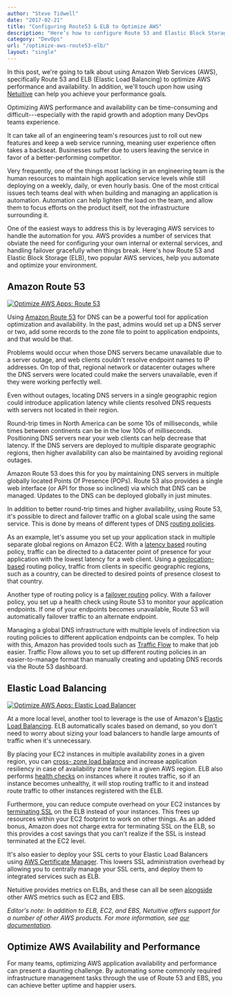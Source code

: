 ```yaml
---
author: "Steve Tidwell"
date: "2017-02-21"
title: "Configuring Route53 & ELB to Optimize AWS"
description: "Here’s how to configure Route 53 and Elastic Block Storage (ELB), two popular AWS products, to help you automate and optimize AWS."
category: "DevOps"
url: "/optimize-aws-route53-elb/"
layout: "single"
---
```



In this post, we're going to talk about using Amazon Web Services (AWS), specifically Route 53 and ELB (Elastic Load Balancing) to optimize AWS performance and availability. In addition, we'll touch upon how using [Netuitive](https://www.metricly.com/) can help you achieve your performance goals.

Optimizing AWS performance and availability can be time-consuming and difficult---especially with the rapid growth and adoption many DevOps teams experience.

It can take all of an engineering team's resources just to roll out new features and keep a web service running, meaning user experience often takes a backseat. Businesses suffer due to users leaving the service in favor of a better-performing competitor.

Very frequently, one of the things most lacking in an engineering team is the human resources to maintain high application service levels while still deploying on a weekly, daily, or even hourly basis. One of the most critical issues tech teams deal with when building and managing an application is automation. Automation can help lighten the load on the team, and allow them to focus efforts on the product itself, not the infrastructure surrounding it.

One of the easiest ways to address this is by leveraging AWS services to handle the automation for you. AWS provides a number of services that obviate the need for configuring your own internal or external services, and handling failover gracefully when things break. Here's how Route 53 and Elastic Block Storage (ELB), two popular AWS services, help you automate and optimize your environment.

Amazon Route 53
---------------

[![Optimize AWS Apps: Route 53](https://www.metricly.com/wp-content/uploads/2017/07/Route53.png)](https://www.metricly.com/wp-content/uploads/2017/07/Route53.png)

Using [Amazon Route 53](https://aws.amazon.com/route53/) for DNS can be a powerful tool for application optimization and availability. In the past, admins would set up a DNS server or two, add some records to the zone file to point to application endpoints, and that would be that.

Problems would occur when those DNS servers became unavailable due to a server outage, and web clients couldn't resolve endpoint names to IP addresses. On top of that, regional network or datacenter outages where the DNS servers were located could make the servers unavailable, even if they were working perfectly well.

Even without outages, locating DNS servers in a single geographic region could introduce application latency while clients resolved DNS requests with servers not located in their region.

Round-trip times in North America can be some 10s of milliseconds, while times between continents can be in the low 100s of milliseconds. Positioning DNS servers near your web clients can help decrease that latency. If the DNS servers are deployed to multiple disparate geographic regions, then higher availability can also be maintained by avoiding regional outages.

Amazon Route 53 does this for you by maintaining DNS servers in multiple globally located Points Of Presence (POPs). Route 53 also provides a single web interface (or API for those so inclined) via which that DNS can be managed. Updates to the DNS can be deployed globally in just minutes.

In addition to better round-trip times and higher availability, using Route 53, it's possible to direct and failover traffic on a global scale using the same service. This is done by means of different types of DNS [routing policies](http://docs.aws.amazon.com/Route53/latest/DeveloperGuide/routing-policy.html).

As an example, let's assume you set up your application stack in multiple separate global regions on Amazon EC2. With a [latency based](http://docs.aws.amazon.com/Route53/latest/DeveloperGuide/routing-policy.html#routing-policy-latency) routing policy, traffic can be directed to a datacenter point of presence for your application with the lowest latency for a web client. Using a [geolocation-based](http://docs.aws.amazon.com/Route53/latest/DeveloperGuide/routing-policy.html#routing-policy-geo) routing policy, traffic from clients in specific geographic regions, such as a country, can be directed to desired points of presence closest to that country.

Another type of routing policy is a [failover routing](http://docs.aws.amazon.com/Route53/latest/DeveloperGuide/dns-failover-configuring-options.html#dns-failover-failover-rrsets) policy. With a failover policy, you set up a health check using Route 53 to monitor your application endpoints. If one of your endpoints becomes unavailable, Route 53 will automatically failover traffic to an alternate endpoint.

Managing a global DNS infrastructure with multiple levels of indirection via routing policies to different application endpoints can be complex. To help with this, Amazon has provided tools such as [Traffic Flow](https://aws.amazon.com/blogs/aws/new-route-53-traffic-flow/) to make that job easier. Traffic Flow allows you to set up different routing policies in an easier-to-manage format than manually creating and updating DNS records via the Route 53 dashboard.

Elastic Load Balancing
----------------------

[![Optimize AWS Apps: Elastic Load Balancer](https://www.metricly.com/wp-content/uploads/2017/07/ElasticLoadBalancer.png)](https://www.metricly.com/wp-content/uploads/2017/07/ElasticLoadBalancer.png)

At a more local level, another tool to leverage is the use of Amazon's [Elastic Load Balancing](https://aws.amazon.com/elasticloadbalancing/). ELB automatically scales based on demand, so you don't need to worry about sizing your load balancers to handle large amounts of traffic when it's unnecessary.

By placing your EC2 instances in multiple availability zones in a given region, you can [cross- zone load balance](http://docs.aws.amazon.com/elasticloadbalancing/latest/classic/enable-disable-crosszone-lb.html) and increase application resiliency in case of availability zone failure in a given AWS region. ELB also performs [health checks](http://docs.aws.amazon.com/elasticloadbalancing/latest/classic/elb-healthchecks.html) on instances where it routes traffic, so if an instance becomes unhealthy, it will stop routing traffic to it and instead route traffic to other instances registered with the ELB.

Furthermore, you can reduce compute overhead on your EC2 instances by [terminating SSL](https://aws.amazon.com/blogs/aws/elastic-load-balancer-support-for-ssl-termination/) on the ELB instead of your instances. This frees up resources within your EC2 footprint to work on other things. As an added bonus, Amazon does not charge extra for terminating SSL on the ELB, so this provides a cost savings that you can't realize if the SSL is instead terminated at the EC2 level.

It's also easier to deploy your SSL certs to your Elastic Load Balancers using [AWS Certificate Manager](https://aws.amazon.com/certificate-manager/). This lowers SSL administration overhead by allowing you to centrally manage your SSL certs, and deploy them to integrated services such as ELB.

Netuitive provides metrics on ELBs, and these can all be seen [alongside](https://www.metricly.com/getting-started-netuitive-aws) other AWS metrics such as EC2 and EBS.

*Editor's note: In addition to ELB, EC2, and EBS, Netuitive offers support for a number of other AWS products. For more information, see* [*our documentation*](https://help.netuitive.com/Content/Integrations/aws.htm)*.*

Optimize AWS Availability and Performance
-----------------------------------------

For many teams, optimizing AWS application availability and performance can present a daunting challenge. By automating some commonly required infrastructure management tasks through the use of Route 53 and EBS, you can achieve better uptime and happier users.
